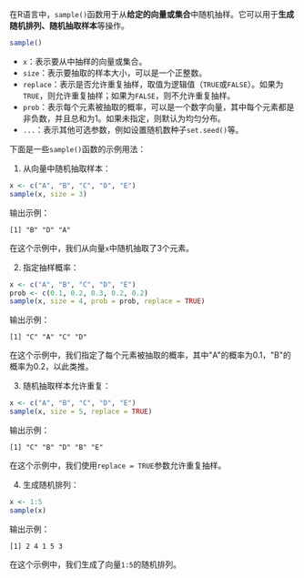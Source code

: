 在R语言中，`sample()`函数用于从**给定的向量或集合**中随机抽样。它可以用于**生成随机排列、随机抽取样本**等操作。

```R
sample()
```

- `x`：表示要从中抽样的向量或集合。
- `size`：表示要抽取的样本大小，可以是一个正整数。
- `replace`：表示是否允许重复抽样，取值为逻辑值（`TRUE`或`FALSE`）。如果为`TRUE`，则允许重复抽样；如果为`FALSE`，则不允许重复抽样。
- `prob`：表示每个元素被抽取的概率，可以是一个数字向量，其中每个元素都是非负数，并且总和为1。如果未指定，则默认为均匀分布。
- `...`：表示其他可选参数，例如设置随机数种子`set.seed()`等。

下面是一些`sample()`函数的示例用法：

1. 从向量中随机抽取样本：
```R
x <- c("A", "B", "C", "D", "E")
sample(x, size = 3)
```
输出示例：
```
[1] "B" "D" "A"
```
在这个示例中，我们从向量`x`中随机抽取了3个元素。

2. 指定抽样概率：
```R
x <- c("A", "B", "C", "D", "E")
prob <- c(0.1, 0.2, 0.3, 0.2, 0.2)
sample(x, size = 4, prob = prob, replace = TRUE)
```
输出示例：
```
[1] "C" "A" "C" "D"
```
在这个示例中，我们指定了每个元素被抽取的概率，其中"A"的概率为0.1，"B"的概率为0.2，以此类推。

3. 随机抽取样本允许重复：
```R
x <- c("A", "B", "C", "D", "E")
sample(x, size = 5, replace = TRUE)
```
输出示例：
```
[1] "C" "B" "D" "B" "E"
```
在这个示例中，我们使用`replace = TRUE`参数允许重复抽样。

4. 生成随机排列：
```R
x <- 1:5
sample(x)
```
输出示例：
```
[1] 2 4 1 5 3
```
在这个示例中，我们生成了向量`1:5`的随机排列。


